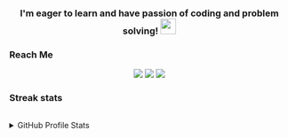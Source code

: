 <h3 align="center">
  I'm eager to learn and have passion of coding and problem solving!
  <img src="https://media.giphy.com/media/hvRJCLFzcasrR4ia7z/giphy.gif" width="28">
</h3>



<!-- Reach Me  -->
### Reach Me

<p id="socialIcons" align="center">
    <a href="https://linkedin.com/in/islamelhady">
        <img src="https://img.shields.io/badge/-Islam%20El%20Hady-0077B5?style=flat&logo=Linkedin&logoColor=white"/></a>
    <a href="https://hackerrank.com/islamelhady" alt="HackerRank">
        <img src="https://img.shields.io/badge/-HackerRank-3a424f?style=flat-square&logo=hackerrank" /></a>
    <a href="https://github.com/islamelhady/" alt="islamelhady">
        <img src="https://komarev.com/ghpvc/?username=islamelhady&label=Profile%20views&color=258f76&style=flat-square" /></a>
</p>


<!-- Streak stats  -->
### Streak stats


<p align="center">
  <a href="http://github.com/islamelhady">
    <img title="el hady 🔥" alt="" src="https://github-readme-streak-stats.herokuapp.com/?user=islamelhady&theme=black-ice&hide_border=true&stroke=0000&background=0D1117&ring=60D9FA&fire=60D9FA&currStreakLabel=258f76"/>
  </a>
 </p>


<details> 
  <summary> GitHub Profile Stats</summary>
<p align="center">
<a href="https://github.com/islamelhady">
  <img height="180em" src="https://github-readme-stats-eight-theta.vercel.app/api?username=islamelhady&show_icons=true&theme=gotham&include_all_commits=true&cache_seconds=1800&show_owner=true&title_color=5fd8f9&count_private=true"/>

  <img height="180em" src="https://github-readme-stats-eight-theta.vercel.app/api/top-langs/?username=islamelhady&layout=compact&title_color=5fd8f9&show_owner=true&langs_count=8&theme=gotham"/>
</a>
</p>
</details>






 

<!--
**islamelhady/islamelhady** is a ✨ _special_ ✨ repository because its `README.md` (this file) appears on your GitHub profile.


